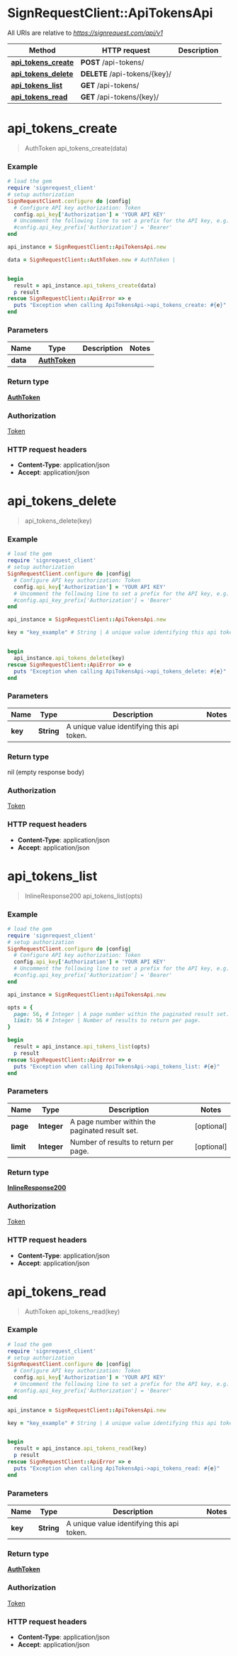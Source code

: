# SignRequestClient::ApiTokensApi

All URIs are relative to *https://signrequest.com/api/v1*

Method | HTTP request | Description
------------- | ------------- | -------------
[**api_tokens_create**](ApiTokensApi.md#api_tokens_create) | **POST** /api-tokens/ | 
[**api_tokens_delete**](ApiTokensApi.md#api_tokens_delete) | **DELETE** /api-tokens/{key}/ | 
[**api_tokens_list**](ApiTokensApi.md#api_tokens_list) | **GET** /api-tokens/ | 
[**api_tokens_read**](ApiTokensApi.md#api_tokens_read) | **GET** /api-tokens/{key}/ | 


# **api_tokens_create**
> AuthToken api_tokens_create(data)





### Example
```ruby
# load the gem
require 'signrequest_client'
# setup authorization
SignRequestClient.configure do |config|
  # Configure API key authorization: Token
  config.api_key['Authorization'] = 'YOUR API KEY'
  # Uncomment the following line to set a prefix for the API key, e.g. 'Bearer' (defaults to nil)
  #config.api_key_prefix['Authorization'] = 'Bearer'
end

api_instance = SignRequestClient::ApiTokensApi.new

data = SignRequestClient::AuthToken.new # AuthToken | 


begin
  result = api_instance.api_tokens_create(data)
  p result
rescue SignRequestClient::ApiError => e
  puts "Exception when calling ApiTokensApi->api_tokens_create: #{e}"
end
```

### Parameters

Name | Type | Description  | Notes
------------- | ------------- | ------------- | -------------
 **data** | [**AuthToken**](AuthToken.md)|  | 

### Return type

[**AuthToken**](AuthToken.md)

### Authorization

[Token](../README.md#Token)

### HTTP request headers

 - **Content-Type**: application/json
 - **Accept**: application/json



# **api_tokens_delete**
> api_tokens_delete(key)





### Example
```ruby
# load the gem
require 'signrequest_client'
# setup authorization
SignRequestClient.configure do |config|
  # Configure API key authorization: Token
  config.api_key['Authorization'] = 'YOUR API KEY'
  # Uncomment the following line to set a prefix for the API key, e.g. 'Bearer' (defaults to nil)
  #config.api_key_prefix['Authorization'] = 'Bearer'
end

api_instance = SignRequestClient::ApiTokensApi.new

key = "key_example" # String | A unique value identifying this api token.


begin
  api_instance.api_tokens_delete(key)
rescue SignRequestClient::ApiError => e
  puts "Exception when calling ApiTokensApi->api_tokens_delete: #{e}"
end
```

### Parameters

Name | Type | Description  | Notes
------------- | ------------- | ------------- | -------------
 **key** | **String**| A unique value identifying this api token. | 

### Return type

nil (empty response body)

### Authorization

[Token](../README.md#Token)

### HTTP request headers

 - **Content-Type**: application/json
 - **Accept**: application/json



# **api_tokens_list**
> InlineResponse200 api_tokens_list(opts)





### Example
```ruby
# load the gem
require 'signrequest_client'
# setup authorization
SignRequestClient.configure do |config|
  # Configure API key authorization: Token
  config.api_key['Authorization'] = 'YOUR API KEY'
  # Uncomment the following line to set a prefix for the API key, e.g. 'Bearer' (defaults to nil)
  #config.api_key_prefix['Authorization'] = 'Bearer'
end

api_instance = SignRequestClient::ApiTokensApi.new

opts = { 
  page: 56, # Integer | A page number within the paginated result set.
  limit: 56 # Integer | Number of results to return per page.
}

begin
  result = api_instance.api_tokens_list(opts)
  p result
rescue SignRequestClient::ApiError => e
  puts "Exception when calling ApiTokensApi->api_tokens_list: #{e}"
end
```

### Parameters

Name | Type | Description  | Notes
------------- | ------------- | ------------- | -------------
 **page** | **Integer**| A page number within the paginated result set. | [optional] 
 **limit** | **Integer**| Number of results to return per page. | [optional] 

### Return type

[**InlineResponse200**](InlineResponse200.md)

### Authorization

[Token](../README.md#Token)

### HTTP request headers

 - **Content-Type**: application/json
 - **Accept**: application/json



# **api_tokens_read**
> AuthToken api_tokens_read(key)





### Example
```ruby
# load the gem
require 'signrequest_client'
# setup authorization
SignRequestClient.configure do |config|
  # Configure API key authorization: Token
  config.api_key['Authorization'] = 'YOUR API KEY'
  # Uncomment the following line to set a prefix for the API key, e.g. 'Bearer' (defaults to nil)
  #config.api_key_prefix['Authorization'] = 'Bearer'
end

api_instance = SignRequestClient::ApiTokensApi.new

key = "key_example" # String | A unique value identifying this api token.


begin
  result = api_instance.api_tokens_read(key)
  p result
rescue SignRequestClient::ApiError => e
  puts "Exception when calling ApiTokensApi->api_tokens_read: #{e}"
end
```

### Parameters

Name | Type | Description  | Notes
------------- | ------------- | ------------- | -------------
 **key** | **String**| A unique value identifying this api token. | 

### Return type

[**AuthToken**](AuthToken.md)

### Authorization

[Token](../README.md#Token)

### HTTP request headers

 - **Content-Type**: application/json
 - **Accept**: application/json



